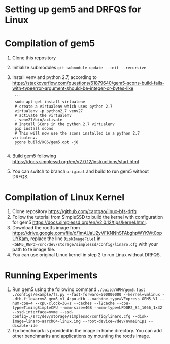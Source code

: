 # Setting up gem5 and DRFQS for Linux

# Compilation of gem5

1. Clone this repository
2. Initialize submodules 
		```
			git submodule update --init --recursive
		```
3. Install venv and python 2.7, according to https://stackoverflow.com/questions/61879640/gem5-scons-build-fails-with-typeerror-argument-should-be-integer-or-bytes-like

		```
		sudo apt-get install virtualenv
		# create a virtualenv which uses python 2.7
		virtualenv -p python2.7 venv27
		# activate the virtualenv
		. venv27/bin/activate
		# Install SCons in the python 2.7 virtualenv
		pip install scons
		# This will now use the scons installed in a python 2.7 virtualenv.
		scons build/X86/gem5.opt -j8
		```
4. Build gem5 following https://docs.simplessd.org/en/v2.0.12/instructions/start.html

5. You can switch to branch ``original`` and build to run gem5 without DRFQS.

# Compilation of Linux Kernel
1. Clone repository https://github.com/captgao/linux-bfs-drfq
2. Follow the tutorial from SimpleSSD to build the kernel with configuration for gem5 https://docs.simplessd.org/en/v2.0.12/tips/kernel.html.
3. Download the rootfs image from https://drive.google.com/file/d/1mAUaU2yVFKNNhSFAbghpWYKWt0opUYKam, replace the line ``DiskImageFile1`` in ``<GEM5_REPO>/src/dev/storage/simplessd/config/linaro.cfg`` with your path to te image file.
4. You can use original Linux kernel in step 2 to run Linux without DRFQS.

# Running Experiments
1. Run gem5 using the following command
		```
		./build/ARM/gem5.fast ./configs/example/fs.py --fast-forward=500000000 --kernel=vmlinux --dtb-file=armv8_gem5_v1_4cpu.dtb --machine-type=VExpress_GEM5_V1 --num-cpu=4 --cpu-clock=3GHz --caches --l2cache --cpu-type=TimingSimpleCPU --mem-size=4GB --mem-type=LPDDR2_S4_1066_1x32 --ssd-interface=nvme --ssd-config=./src/dev/storage/simplessd/config/linaro.cfg --disk-image=linaro-aarch64-linux.img --root-device=/dev/nvme0n1p1 --disable-ide
		```
2. ``fio`` benchmark is provided in the image in home directory. You can add other benchmarks and applications by mounting the rootfs image.

